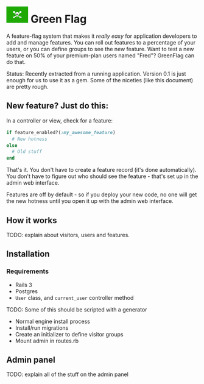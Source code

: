 # ![Green Flag Logo](./green_flag_small.png?raw=true) Green Flag

A feature-flag system that makes it *really easy* for application developers to add and manage features.  You can roll out features to a percentage of your users, or you can define groups to see the new feature.  Want to test a new feature on 50% of your premium-plan users named "Fred"?  GreenFlag can do that.

Status: Recently extracted from a running application.  Version 0.1 is just enough for us to use it as a gem.  Some of the niceties (like this document) are pretty rough. 

## New feature?  Just do this:

In a controller or view, check for a feature:
```ruby
if feature_enabled?(:my_awesome_feature)
  # New hotness
else
  # Old stuff
end
```

That's it. You don't have to create a feature record (it's done automatically).  
You don't have to figure out who should see the feature - that's set up in the admin web interface.

Features are off by default - so if you deploy your new code, no one will get the new hotness until you open it up with the admin web interface.  

## How it works

TODO: explain about visitors, users and features.

## Installation

### Requirements
- Rails 3
- Postgres
- `User` class, and `current_user` controller method

TODO: Some of this should be scripted with a generator
- Normal engine install process
- Install/run migrations
- Create an initializer to define visitor groups
- Mount admin in routes.rb

## Admin panel

TODO: explain all of the stuff on the admin panel

